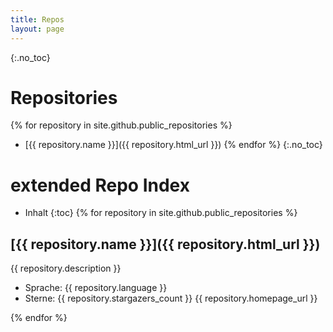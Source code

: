 ```yaml
---
title: Repos
layout: page
---
```

{:.no_toc}
# Repositories
{% for repository in site.github.public_repositories %}
  * [{{ repository.name }}]({{ repository.html_url }})
{% endfor %}
{:.no_toc}
# extended Repo Index
* Inhalt
{:toc}
{% for repository in site.github.public_repositories %}
## [{{ repository.name }}]({{ repository.html_url }})
  {{ repository.description }}
  * Sprache: {{ repository.language }}
  * Sterne: {{ repository.stargazers_count }}
{{ repository.homepage_url }}

{% endfor %}